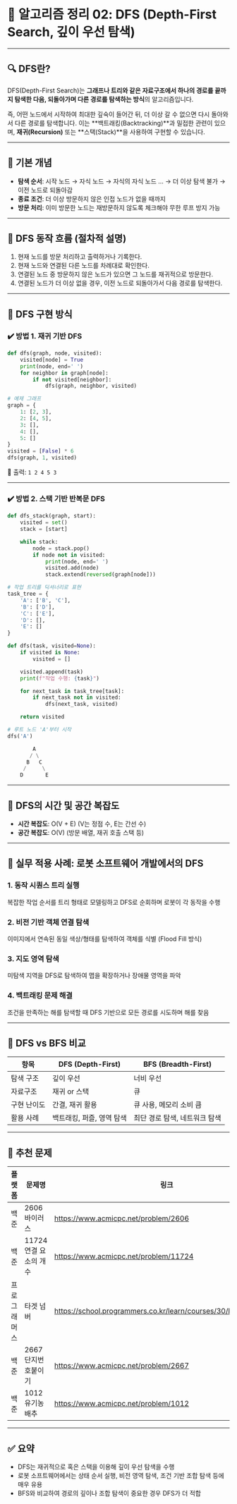 
# 📌 알고리즘 정리 02: DFS (Depth-First Search, 깊이 우선 탐색)

---

## 🔍 DFS란?

DFS(Depth-First Search)는 **그래프나 트리와 같은 자료구조에서 하나의 경로를 끝까지 탐색한 다음, 되돌아가며 다른 경로를 탐색하는 방식**의 알고리즘입니다.

즉, 어떤 노드에서 시작하여 최대한 깊숙이 들어간 뒤, 더 이상 갈 수 없으면 다시 돌아와서 다른 경로를 탐색합니다. 이는 **백트래킹(Backtracking)**과 밀접한 관련이 있으며, **재귀(Recursion)** 또는 **스택(Stack)**을 사용하여 구현할 수 있습니다.

---

## 🧠 기본 개념

- **탐색 순서**: 시작 노드 → 자식 노드 → 자식의 자식 노드 ... → 더 이상 탐색 불가 → 이전 노드로 되돌아감
- **종료 조건**: 더 이상 방문하지 않은 인접 노드가 없을 때까지
- **방문 처리**: 이미 방문한 노드는 재방문하지 않도록 체크해야 무한 루프 방지 가능

---

## 🧮 DFS 동작 흐름 (절차적 설명)

1. 현재 노드를 방문 처리하고 출력하거나 기록한다.
2. 현재 노드와 연결된 다른 노드를 차례대로 확인한다.
3. 연결된 노드 중 방문하지 않은 노드가 있으면 그 노드를 재귀적으로 방문한다.
4. 연결된 노드가 더 이상 없을 경우, 이전 노드로 되돌아가서 다음 경로를 탐색한다.

---

## 🧪 DFS 구현 방식

### ✔️ 방법 1. 재귀 기반 DFS

```python
def dfs(graph, node, visited):
    visited[node] = True
    print(node, end=' ')
    for neighbor in graph[node]:
        if not visited[neighbor]:
            dfs(graph, neighbor, visited)

# 예제 그래프
graph = {
    1: [2, 3],
    2: [4, 5],
    3: [],
    4: [],
    5: []
}
visited = [False] * 6
dfs(graph, 1, visited)
```

📌 출력: `1 2 4 5 3`

---

### ✔️ 방법 2. 스택 기반 반복문 DFS

```python
def dfs_stack(graph, start):
    visited = set()
    stack = [start]

    while stack:
        node = stack.pop()
        if node not in visited:
            print(node, end=' ')
            visited.add(node)
            stack.extend(reversed(graph[node]))
```

```python
# 작업 트리를 딕셔너리로 표현
task_tree = {
    'A': ['B', 'C'],
    'B': ['D'],
    'C': ['E'],
    'D': [],
    'E': []
}

def dfs(task, visited=None):
    if visited is None:
        visited = []

    visited.append(task)
    print(f"작업 수행: {task}")

    for next_task in task_tree[task]:
        if next_task not in visited:
            dfs(next_task, visited)

    return visited

# 루트 노드 'A'부터 시작
dfs('A')

        A
       / \
      B   C
     /     \
    D       E

```

---

## 🔧 DFS의 시간 및 공간 복잡도

- **시간 복잡도**: O(V + E) (V는 정점 수, E는 간선 수)
- **공간 복잡도**: O(V) (방문 배열, 재귀 호출 스택 등)

---

## 🤖 실무 적용 사례: 로봇 소프트웨어 개발에서의 DFS

### 1. 동작 시퀀스 트리 실행
복잡한 작업 순서를 트리 형태로 모델링하고 DFS로 순회하며 로봇이 각 동작을 수행

### 2. 비전 기반 객체 연결 탐색
이미지에서 연속된 동일 색상/형태를 탐색하여 객체를 식별 (Flood Fill 방식)

### 3. 지도 영역 탐색
미탐색 지역을 DFS로 탐색하여 맵을 확장하거나 장애물 영역을 파악

### 4. 백트래킹 문제 해결
조건을 만족하는 해를 탐색할 때 DFS 기반으로 모든 경로를 시도하며 해를 찾음

---

## 🧩 DFS vs BFS 비교

| 항목 | DFS (Depth-First) | BFS (Breadth-First) |
|------|-------------------|---------------------|
| 탐색 구조 | 깊이 우선 | 너비 우선 |
| 자료구조 | 재귀 or 스택 | 큐 |
| 구현 난이도 | 간결, 재귀 활용 | 큐 사용, 메모리 소비 큼 |
| 활용 사례 | 백트래킹, 퍼즐, 영역 탐색 | 최단 경로 탐색, 네트워크 탐색 |

---

## 📝 추천 문제

| 플랫폼 | 문제명 | 링크 |
|--------|--------|------|
| 백준 | 2606 바이러스 | https://www.acmicpc.net/problem/2606 |
| 백준 | 11724 연결 요소의 개수 | https://www.acmicpc.net/problem/11724 |
| 프로그래머스 | 타겟 넘버 | https://school.programmers.co.kr/learn/courses/30/lessons/43165 |
| 백준 | 2667 단지번호붙이기 | https://www.acmicpc.net/problem/2667 |
| 백준 | 1012 유기농 배추 | https://www.acmicpc.net/problem/1012 |

---

## ✅ 요약

- DFS는 재귀적으로 혹은 스택을 이용해 깊이 우선 탐색을 수행
- 로봇 소프트웨어에서는 상태 순서 실행, 비전 영역 탐색, 조건 기반 조합 탐색 등에 매우 유용
- BFS와 비교하여 경로의 깊이나 조합 탐색이 중요한 경우 DFS가 더 적합

